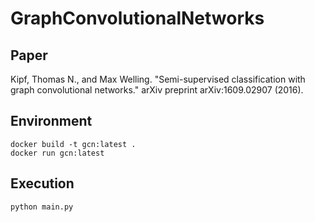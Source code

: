 # GraphConvolutionalNetworks

## Paper
Kipf, Thomas N., and Max Welling. "Semi-supervised classification with graph convolutional networks." arXiv preprint arXiv:1609.02907 (2016).

## Environment
```
docker build -t gcn:latest .
docker run gcn:latest
```
## Execution
```
python main.py
```
